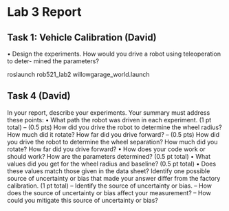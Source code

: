 # Lab 3 Report


## Task 1: Vehicle Calibration (David)
• Design the experiments. How would you drive a robot using teleoperation to deter-
mined the parameters?

roslaunch rob521_lab2 willowgarage_world.launch

## Task 4 (David)

In your report, describe your experiments. Your summary must address these
points:
• What path the robot was driven in each experiment. (1 pt total)
– (0.5 pts) How did you drive the robot to determine the wheel radius? How much
did it rotate? How far did you drive forward?
– (0.5 pts) How did you drive the robot to determine the wheel separation? How
much did you rotate? How far did you drive forward?
• How does your code work or should work? How are the parameters determined? (0.5
pt total)
• What values did you get for the wheel radius and baseline? (0.5 pt total)
• Does these values match those given in the data sheet? Identify one possible source
of uncertainty or bias that made your answer differ from the factory calibration. (1
pt total)
– Identify the source of uncertainty or bias.
– How does the source of uncertainty or bias affect your measurement?
– How could you mitigate this source of uncertainty or bias?